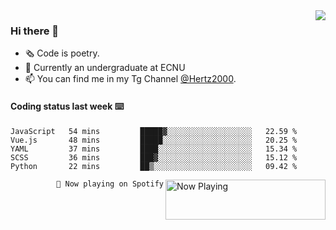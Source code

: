 <img  align="right" src="https://github-readme-stats.vercel.app/api?username=BillChen2K&show_icons=true&count_private=true&hide_title=true">

### Hi there 👋

- 🗞 Code is poetry.
- 🌱 Currently an undergraduate at ECNU
- 📫 You can find me in my Tg Channel [@Hertz2000](https://t.me/Hertz2000).

#### Coding status last week ⌨️

<!--START_SECTION:waka-->
```text
JavaScript   54 mins         █████▓░░░░░░░░░░░░░░░░░░░   22.59 % 
Vue.js       48 mins         █████░░░░░░░░░░░░░░░░░░░░   20.25 % 
YAML         37 mins         ████░░░░░░░░░░░░░░░░░░░░░   15.34 % 
SCSS         36 mins         ███▓░░░░░░░░░░░░░░░░░░░░░   15.12 % 
Python       22 mins         ██▒░░░░░░░░░░░░░░░░░░░░░░   09.42 % 
```
<!--END_SECTION:waka-->


<div>
<a href="https://spotify-now-playing.billchen2k.vercel.app/now-playing?open">
   <img align="right" src="https://spotify-now-playing.billchen2k.vercel.app/now-playing" width="256" height="64" alt="Now Playing">
</a>
</div>

<div>
<p align="right"><code>🎵 Now playing on Spotify</code></p>
</div>

<!--
**BillChen2K/BillChen2K** is a ✨ _special_ ✨ repository because its `README.md` (this file) appears on your GitHub profile.

Here are some ideas to get you started:

- 🔭 I’m currently working on ...
- 🌱 I’m currently learning ...
- 👯 I’m looking to collaborate on ...
- 🤔 I’m looking for help with ...
- 💬 Ask me about ...
- 📫 How to reach me: ...
- 😄 Pronouns: ...
- ⚡ Fun fact: ...
-->
